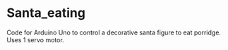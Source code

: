 # Santa_eating
Code for Arduino Uno to control a decorative santa figure to eat porridge. Uses 1 servo motor.
